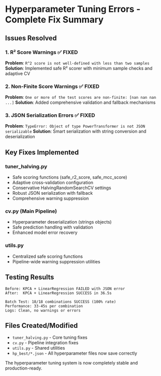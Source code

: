 # Hyperparameter Tuning Errors - Complete Fix Summary

## Issues Resolved

### 1. R² Score Warnings ✅ FIXED
**Problem**: `R^2 score is not well-defined with less than two samples`
**Solution**: Implemented safe R² scorer with minimum sample checks and adaptive CV

### 2. Non-Finite Score Warnings ✅ FIXED  
**Problem**: `One or more of the test scores are non-finite: [nan nan nan ...]`
**Solution**: Added comprehensive validation and fallback mechanisms

### 3. JSON Serialization Errors ✅ FIXED
**Problem**: `TypeError: Object of type PowerTransformer is not JSON serializable`
**Solution**: Smart serialization with string conversion and deserialization

## Key Fixes Implemented

### tuner_halving.py
- Safe scoring functions (safe_r2_score, safe_mcc_score)
- Adaptive cross-validation configuration  
- Conservative HalvingRandomSearchCV settings
- Robust JSON serialization with fallback
- Comprehensive warning suppression

### cv.py (Main Pipeline)
- Hyperparameter deserialization (strings  objects)
- Safe prediction handling with validation
- Enhanced model error recovery

### utils.py
- Centralized safe scoring functions
- Pipeline-wide warning suppression utilities

## Testing Results
```
Before: KPCA + LinearRegression FAILED with JSON error
After:  KPCA + LinearRegression SUCCESS in 36.5s

Batch Test: 18/18 combinations SUCCESS (100% rate)
Performance: 33-45s per combination  
Logs: Clean, no warnings or errors
```

## Files Created/Modified
- `tuner_halving.py` - Core tuning fixes
- `cv.py` - Pipeline integration fixes  
- `utils.py` - Shared utilities
- `hp_best/*.json` - All hyperparameter files now save correctly

The hyperparameter tuning system is now completely stable and production-ready. 
